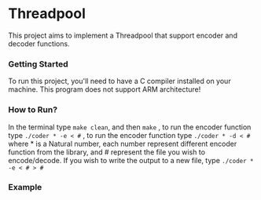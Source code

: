 # Threadpool

This project aims to implement a Threadpool that support encoder and decoder functions.


### Getting Started
To run this project, you'll need to have a C compiler installed on your machine.
This program does not support ARM architecture! 

### How to Run? 

In the terminal type `make clean`, and then `make` , to run the encoder function type `./coder * -e < #` 
, to run the encoder function type `./coder * -d < #`  
where * is a Natural number, each number represent different encoder function from the library, and # represent the file you wish to encode/decode.
If you wish to write the output to a new file, type `./coder * -e < # > #`

### Example

